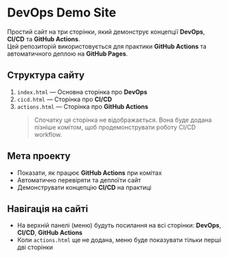 # DevOps Demo Site

Простий сайт на три сторінки, який демонструє концепції **DevOps**, **CI/CD** та **GitHub Actions**.  
Цей репозиторій використовується для практики **GitHub Actions** та автоматичного деплою на **GitHub Pages**.

## Структура сайту

1. `index.html` — Основна сторінка про **DevOps**  
2. `cicd.html` — Сторінка про **CI/CD**  
3. `actions.html` — Сторінка про **GitHub Actions**  
   > Спочатку ця сторінка не відображається. Вона буде додана пізніше комітом, щоб продемонструвати роботу CI/CD workflow.

## Мета проекту

- Показати, як працює **GitHub Actions** при комітах
- Автоматично перевіряти та деплоїти сайт
- Демонструвати концепцію **CI/CD** на практиці

## Навігація на сайті

- На верхній панелі (меню) будуть посилання на всі сторінки: **DevOps**, **CI/CD**, **GitHub Actions**  
- Коли `actions.html` ще не додана, меню буде показувати тільки перші дві сторінки
